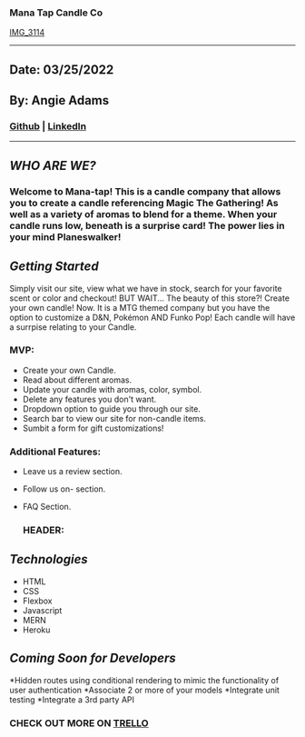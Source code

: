 ### Mana Tap Candle Co


[IMG_3114](https://user-images.githubusercontent.com/100215186/160302677-f4d71930-644f-45ba-a680-efd717d1d804.jpg)
>

***
## Date: 03/25/2022

## By: Angie Adams

 ### [Github](https://github.com/angieadams68) |  [LinkedIn](https://www.linkedin.com/in/aqsa-saleheen/)
 ***
 


 ## ***WHO ARE WE?***
 ### Welcome to Mana-tap! This is a candle company that allows you to create a candle referencing Magic The Gathering! As well as a variety of aromas to blend for a theme. When your candle runs low, beneath is a surprise card! The power lies in your mind Planeswalker! 
 
 
 ## ***Getting Started***
 Simply visit our site, view what we have in stock, search for your favorite scent or color and checkout! BUT WAIT... The beauty of this store?! Create your own candle! Now. It is a MTG themed company but you have the option to customize a D&N, Pokémon AND Funko Pop! Each candle will have a surrpise relating to your Candle. 
 

### MVP:
  * Create your own Candle.
  * Read about different aromas.
  * Update your candle with aromas, color, symbol.
  * Delete any features you don't want.
  * Dropdown option to guide you through our site.
  * Search bar to view our site for non-candle items.
  * Sumbit a form for gift customizations!

 ### Additional Features:
* Leave us a review section.
* Follow us on- section.
* FAQ Section. 



  ### HEADER:
 ## ***Technologies***
 * HTML
 * CSS
 * Flexbox
 * Javascript
 * MERN
 * Heroku


## ***Coming Soon for Developers***
*Hidden routes using conditional rendering to mimic the functionality of user authentication
*Associate 2 or more of your models
*Integrate unit testing
*Integrate a 3rd party API


### **CHECK OUT MORE ON [TRELLO](https://trello.com/b/WG8frwte/candle-website-p-2)**

